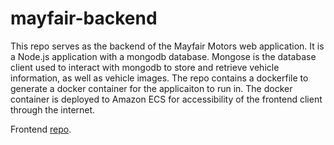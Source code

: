 # mayfair-backend
This repo serves as the backend of the Mayfair Motors web application. It is a Node.js application with a mongodb database. Mongose is the database client used to interact with mongodb to store and retrieve vehicle information, as well as vehicle images. The repo contains a dockerfile to generate a docker container for the applicaiton to run in. The docker container is deployed to Amazon ECS for accessibility of the frontend client through the internet. 

Frontend [repo](https://github.com/Alebron23/mayfair-webapp).
